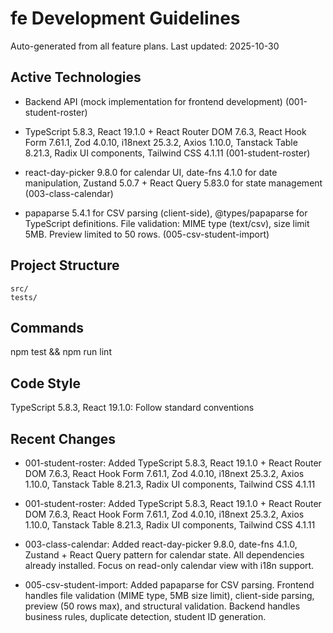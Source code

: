 # fe Development Guidelines

Auto-generated from all feature plans. Last updated: 2025-10-30

## Active Technologies

- Backend API (mock implementation for frontend development) (001-student-roster)

- TypeScript 5.8.3, React 19.1.0 + React Router DOM 7.6.3, React Hook Form 7.61.1, Zod 4.0.10, i18next 25.3.2, Axios 1.10.0, Tanstack Table 8.21.3, Radix UI components, Tailwind CSS 4.1.11 (001-student-roster)

- react-day-picker 9.8.0 for calendar UI, date-fns 4.1.0 for date manipulation, Zustand 5.0.7 + React Query 5.83.0 for state management (003-class-calendar)

- papaparse 5.4.1 for CSV parsing (client-side), @types/papaparse for TypeScript definitions. File validation: MIME type (text/csv), size limit 5MB. Preview limited to 50 rows. (005-csv-student-import)

## Project Structure

```text
src/
tests/
```

## Commands

npm test && npm run lint

## Code Style

TypeScript 5.8.3, React 19.1.0: Follow standard conventions

## Recent Changes

- 001-student-roster: Added TypeScript 5.8.3, React 19.1.0 + React Router DOM 7.6.3, React Hook Form 7.61.1, Zod 4.0.10, i18next 25.3.2, Axios 1.10.0, Tanstack Table 8.21.3, Radix UI components, Tailwind CSS 4.1.11

- 001-student-roster: Added TypeScript 5.8.3, React 19.1.0 + React Router DOM 7.6.3, React Hook Form 7.61.1, Zod 4.0.10, i18next 25.3.2, Axios 1.10.0, Tanstack Table 8.21.3, Radix UI components, Tailwind CSS 4.1.11

- 003-class-calendar: Added react-day-picker 9.8.0, date-fns 4.1.0, Zustand + React Query pattern for calendar state. All dependencies already installed. Focus on read-only calendar view with i18n support.

- 005-csv-student-import: Added papaparse for CSV parsing. Frontend handles file validation (MIME type, 5MB size limit), client-side parsing, preview (50 rows max), and structural validation. Backend handles business rules, duplicate detection, student ID generation.

<!-- MANUAL ADDITIONS START -->
<!-- MANUAL ADDITIONS END -->
